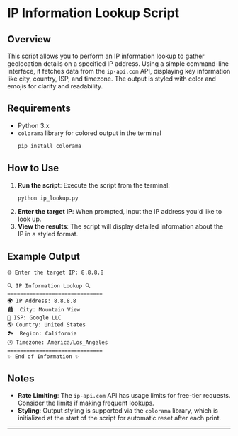 # IP Information Lookup Script

## Overview
This script allows you to perform an IP information lookup to gather geolocation details on a specified IP address. Using a simple command-line interface, it fetches data from the `ip-api.com` API, displaying key information like city, country, ISP, and timezone. The output is styled with color and emojis for clarity and readability.

## Requirements
- Python 3.x
- `colorama` library for colored output in the terminal
  ```bash
  pip install colorama
  ```

## How to Use
1. **Run the script**: Execute the script from the terminal:
   ```bash
   python ip_lookup.py
   ```
2. **Enter the target IP**: When prompted, input the IP address you'd like to look up.
3. **View the results**: The script will display detailed information about the IP in a styled format.

## Example Output
```
🌐 Enter the target IP: 8.8.8.8

🔍 IP Information Lookup 🔍
==============================
🌍 IP Address: 8.8.8.8
🏙️  City: Mountain View
📡 ISP: Google LLC
🌎 Country: United States
🏞️  Region: California
🕒 Timezone: America/Los_Angeles
==============================
✨ End of Information ✨
```

## Notes
- **Rate Limiting**: The `ip-api.com` API has usage limits for free-tier requests. Consider the limits if making frequent lookups.
- **Styling**: Output styling is supported via the `colorama` library, which is initialized at the start of the script for automatic reset after each print.

---  

